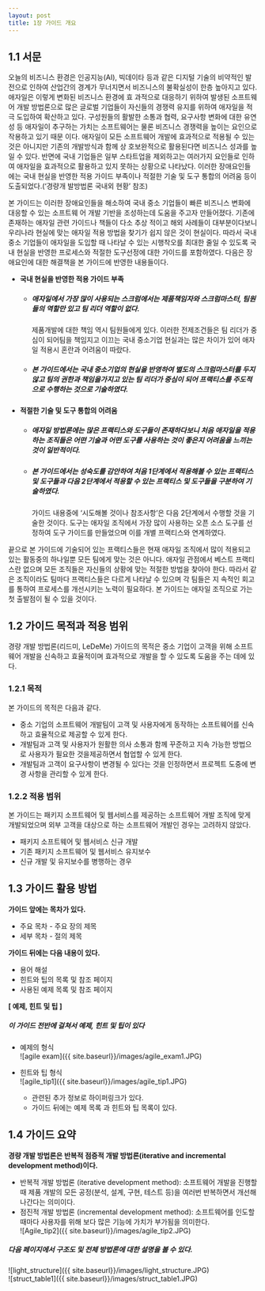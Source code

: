 ```yaml
---
layout: post
title: 1장 가이드 개요
---
```

## **1.1 서문**
오늘의 비즈니스 환경은 인공지능(AI), 빅데이타 등과 같은 디지털 기술의 비약적인 발전으로 인하여 산업간의
경계가 무너지면서 비즈니스의 불확실성이 한층 높아지고 있다. 애자일은 이렇게 변화된 비즈니스 환경에 효
과적으로 대응하기 위하여 발생된 소프트웨어 개발 방법론으로 많은 글로벌 기업들이 자신들의 경쟁력 유지를
위하여 애자일을 적극 도입하여 확산하고 있다. 구성원들의 활발한 소통과 협력, 요구사항 변화에 대한 유연
성 등 애자일이 추구하는 가치는 소프트웨어는 물론 비즈니스 경쟁력을 높이는 요인으로 작용하고 있기 때문
이다. 애자일이 모든 소프트웨어 개발에 효과적으로 적용될 수 있는 것은 아니지만 기존의 개발방식과 함께 상
호보완적으로 활용된다면 비즈니스 성과를 높일 수 있다. 반면에 국내 기업들은 일부 스타트업을 제외하고는
여러가지 요인들로 인하여 애자일을 효과적으로 활용하고 있지 못하는 상황으로 나타났다. 이러한 장애요인들
에는 국내 현실을 반영한 적용 가이드 부족이나 적절한 기술 및 도구 통합의 어려움 등이 도출되었다.(‘경량개
발방법론 국내외 현황’ 참조)
  
본 가이드는 이러한 장애요인들을 해소하여 국내 중소 기업들이 빠른 비즈니스 변화에 대응할 수 있는 소프트웨
어 개발 기반을 조성하는데 도움을 주고자 만들어졌다. 기존에 존재하는 애자일 관련 가이드나 책들이 다소 추상
적이고 해외 사례들이 대부분이다보니 우리나라 현실에 맞는 애자일 적용 방법을 찾기가 쉽지 않은 것이 현실이다.
따라서 국내 중소 기업들이 애자일을 도입할 때 나타날 수 있는 시행착오를 최대한 줄일 수 있도록 국내 현실을
반영한 프로세스와 적절한 도구선정에 대한 가이드를 포함하였다. 다음은 장애요인에 대한 해결책을 본 가이드에
반영한 내용들이다.
  
* **국내 현실을 반영한 적용 가이드 부족**
  * ##### 애자일에서 가장 많이 사용되는 스크럼에서는 제품책임자와 스크럼마스터, 팀원들의 역할만 있고 팀 리더 역할이 없다. 
    제품개발에 대한 책임 역시 팀원들에게 있다. 이러한 전제조건들은 팀 리더가 중심이 되어팀을 책임지고 이끄는 국내 중소기업 현실과는 많은 차이가 있어 애자일 적용시 혼란과 어려움이 따랐다.
  * ##### 본 가이드에서는 국내 중소기업의 현실을 반영하여 별도의 스크럼마스터를 두지 않고 팀의 권한과 책임을가지고 있는 팀 리더가 중심이 되어 프랙티스를 주도적으로 수행하는 것으로 기술하였다.
* **적절한 기술 및 도구 통합의 어려움**  
  * ##### 애자일 방법론에는 많은 프랙티스와 도구들이 존재하다보니 처음 애자일을 적용하는 조직들은 어떤 기술과 어떤 도구를 사용하는 것이 좋은지 어려움을 느끼는 것이 일반적이다.
  * ##### 본 가이드에서는 성숙도를 감안하여 처음 1단계에서 적용해볼 수 있는 프랙티스 및 도구들과 다음 2단계에서 적용할 수 있는 프랙티스 및 도구들을 구분하여 기술하였다.
    가이드 내용중에 ‘시도해볼 것이나 참조사항’은 다음 2단계에서 수행할 것을 기술한 것이다. 
    도구는 애자일 조직에서 가장 많이 사용하는 오픈 소스 도구를 선정하여 도구 가이드를 만들었으며 이를 개별 프랙티스와 연계하였다.
  
<p>끝으로 본 가이드에 기술되어 있는 프랙티스들은 현재 애자일 조직에서 많이 적용되고 있는 활동중의 하나일뿐
모든 팀에게 맞는 것은 아니다. 애자일 관점에서 베스트 프랙티스란 없으며 모든 조직들은 자신들의 상황에 맞는
적절한 방법을 찾아야 한다. 따라서 같은 조직이라도 팀마다 프랙티스들은 다르게 나타날 수 있으며 각 팀들은 지
속적인 회고를 통하여 프로세스를 개선시키는 노력이 필요하다. 본 가이드는 애자일 조직으로 가는 첫 출발점이
될 수 있을 것이다.</p>
  
## **1.2 가이드 목적과 적용 범위**
경량 개발 방법론(리드미, LeDeMe) 가이드의 목적은 중소 기업이 고객을 위해 소프트웨어 개발을 신속하고 효율적이며 효과적으로 개발을 할 수 있도록 도움을 주는 데에 있다.
  
### 1.2.1 목적
본 가이드의 목적은 다음과 같다.
  * 중소 기업의 소프트웨어 개발팀이 고객 및 사용자에게 동작하는 소프트웨어를 신속하고 효율적으로 제공할 수 있게 한다.  
  * 개발팀과 고객 및 사용자가 원활한 의사 소통과 함께 꾸준하고 지속 가능한 방법으로 사용자가 필요한 것을제공하면서 협업할 수 있게 한다.  
  * 개발팀과 고객이 요구사항이 변경될 수 있다는 것을 인정하면서 프로젝트 도중에 변경 사항을 관리할 수 있게 한다.  
  
### 1.2.2 적용 범위
본 가이드는 패키지 소프트웨어 및 웹서비스를 제공하는 소프트웨어 개발 조직에 맞게 개발되었으며 외부 고객을 대상으로 하는 소프트웨어 개발인 경우는 고려하지 않았다.
  * 패키지 소프트웨어 및 웹서비스 신규 개발
  * 기존 패키지 소프트웨어 및 웹서비스 유지보수
  * 신규 개발 및 유지보수를 병행하는 경우
  
## **1.3 가이드 활용 방법**
**가이드 앞에는 목차가 있다.**
  * 주요 목차 - 주요 장의 제목
  * 세부 목차 - 절의 제목
  
**가이드 뒤에는 다음 내용이 있다.**
  * 용어 해설
  * 힌트와 팁의 목록 및 참조 페이지
  * 사용된 예제 목록 및 참조 페이지
  
**[ 예제, 힌트 및 팁 ]**  
##### 이 가이드 전반에 걸쳐서 예제, 힌트 및 팁이 있다
  
* 예제의 형식<br/>
![agile exam]({{ site.baseurl}}/images/agile_exam1.JPG)
  
* 힌트와 팁 형식<br/>
![agile_tip1]({{ site.baseurl}}/images/agile_tip1.JPG)
  
  * 관련된 추가 정보로 하이퍼링크가 있다.
  * 가이드 뒤에는 예제 목록 과 힌트와 팁 목록이 있다.

## 1.4 가이드 요약
**경량 개발 방법론은 반복적 점증적 개발 방법론(iterative and incremental development method)이다.**
  
  * 반복적 개발 방법론 (iterative development method): 소프트웨어 개발을 진행할 때 제품 개발의 모든 
    공정(분석, 설계, 구현, 테스트 등)을 여러번 반복하면서 개선해 나간다는 의미이다.
  * 점진적 개발 방법론 (incremental development method): 소프트웨어를 인도할 때마다 사용자를 위해 
    보다 많은 기능에 가치가 부가됨을 의미한다.<br/>
![Agile_tip2]({{ site.baseurl}}/images/agile_tip2.JPG) <br/>
##### 다음 페이지에서 구조도 및 전체 방법론에 대한 설명을 볼 수 있다.<br/>
  
![light_structure]({{ site.baseurl}}/images/light_structure.JPG)<br/>
![struct_table1]({{ site.baseurl}}/images/struct_table1.JPG)
  

